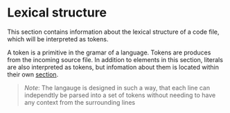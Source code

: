 # Lexical structure

This section contains information about the lexical structure of a code file, which will be interpreted as tokens.

A token is a primitive in the gramar of a language. Tokens are produces from the incoming source file.
In addition to elements in this section, literals are also interpreted as tokens, but infomation about them is located within their own [section].

> _Note_: The langauge is designed in such a way, that each line can independtly be parsed into a set of tokens without needing to have any context from the surrounding lines

[section]: ./literals.md